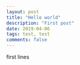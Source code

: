 ```yaml
---
layout: post
title: "Hello world"
description: "First post"
date: 2019-04-06
tags: test, test
comments: false
---
```



first lines

